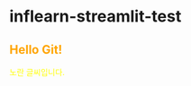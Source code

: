 # inflearn-streamlit-test

## <span style="color:orange"> Hello Git!</span>

<span style="color:yellow">노란 글씨입니다.</span>
